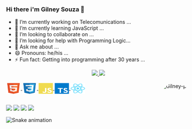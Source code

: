 ### Hi there i'm Gilney Souza 👋

- 🔭 I’m currently working on Telecomunications ...
- 🌱 I’m currently learning JavaScript ...
- 👯 I’m looking to collaborate on ...
- 🤔 I’m looking for help with Programming Logic...
- 💬 Ask me about ...
- 😄 Pronouns: he/his ...
- ⚡ Fun fact: Getting into programming after 30 years ...

<div align="center">
  <a href="https://github.com/developsouza">
  <img height="130em" src="https://github-readme-stats.vercel.app/api?username=developsouza&show_icons=true&theme=react&include_all_commits=true&count_private=true"/>
  <img height="130em" src="https://github-readme-stats.vercel.app/api/top-langs/?username=developsouza&layout=compact&langs_count=7&theme=react"/>
</div>
  
  <div style="display: inline_block"><br>
  <img align="center" alt="Gilney-HTML" height="30" width="40" src="https://raw.githubusercontent.com/devicons/devicon/master/icons/html5/html5-original.svg">
  <img align="center" alt="Gilney-CSS" height="30" width="40" src="https://raw.githubusercontent.com/devicons/devicon/master/icons/css3/css3-original.svg">
  <img align="center" alt="Gilney-Js" height="30" width="40" src="https://raw.githubusercontent.com/devicons/devicon/master/icons/javascript/javascript-plain.svg">
  <img align="center" alt="Gilney-Ts" height="30" width="40" src="https://raw.githubusercontent.com/devicons/devicon/master/icons/typescript/typescript-plain.svg">
  <img align="center" alt="Gilney-React" height="30" width="40" src="https://raw.githubusercontent.com/devicons/devicon/master/icons/react/react-original.svg">  
  <img align="right" alt="Gilney-pic" height="150" style="border-radius:50px;" src="https://instagram.fcpv16-1.fna.fbcdn.net/v/t51.2885-19/276106981_4854393174678161_3215709400104786326_n.jpg?stp=dst-jpg_s150x150&_nc_ht=instagram.fcpv16-1.fna.fbcdn.net&_nc_cat=105&_nc_ohc=1_Egem7B1LsAX-R3zAi&tn=7MrHQPEXsZ3n7ciQ&edm=ALbqBD0BAAAA&ccb=7-4&oh=00_AT-28W8mFDpowmfthVbX79gYgg71VHsGXG_DcGHip9zYaQ&oe=623A4600&_nc_sid=9a90d6">
</div>

##
  
  <div> 
  <a href="https://www.youtube.com/channel/UC0RGKvQhlQSLFAwEsauEM5Q" target="_blank"><img src="https://img.shields.io/badge/YouTube-FF0000?style=for-the-badge&logo=youtube&logoColor=white" target="_blank"></a>
  <a href="https://www.instagram.com/gilneysouza/" target="_blank"><img src="https://img.shields.io/badge/-Instagram-%23E4405F?style=for-the-badge&logo=instagram&logoColor=white" target="_blank"></a>
  <a href = "mailto:gilneysouza.dev@gmail.com"><img src="https://img.shields.io/badge/-Gmail-%23333?style=for-the-badge&logo=gmail&logoColor=white" target="_blank"></a>
  <a href="https://www.linkedin.com/in/gilney-souza/" target="_blank"><img src="https://img.shields.io/badge/-LinkedIn-%230077B5?style=for-the-badge&logo=linkedin&logoColor=white" target="_blank"></a> 
 
  ![Snake animation](https://github.com/developsouza/developsouza/blob/output/github-contribution-grid-snake.svg)
 
</div>
